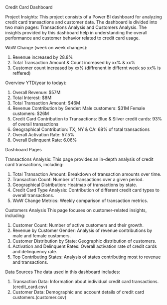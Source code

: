 Credit Card Dashboard

Project Insights:
This project consists of a Power BI dashboard for analyzing credit card transactions and customer data. The dashboard is divided into two main pages: Transactions Analysis and Customers Analysis. The insights provided by this dashboard help in understanding the overall performance and customer behavior related to credit card usage.

WoW Change (week on week changes):
1. Revenue increased by 28.8%
2. Total Transaction Amount & Count increased by xx% & xx%
3. Customer count increased by xx%  (diffrenent in differnt week so xx% is reffered)

Overview YTD(year to today):
1. Overall Revenue: $57M
2. Total Interest: $8M
3. Total Transaction Amount: $46M
4. Revenue Contribution by Gender:
       Male customers: $31M
       Female customers: $26M
5. Credit Card Contribution to Transactions:
       Blue & Silver credit cards: 93% of overall transactions
6. Geographical Contribution:
       TX, NY & CA: 68% of total transactions
7. Overall Activation Rate: 57.5%
8. Overall Delinquent Rate: 6.06%

Dashboard Pages

Transactions Analysis:
This page provides an in-depth analysis of credit card transactions, including:

1. Total Transaction Amount: Breakdown of transaction amounts over time.
2. Transaction Count: Number of transactions over a given period.
3. Geographical Distribution: Heatmap of transactions by state.
4. Credit Card Type Analysis: Contribution of different credit card types to overall transactions.
5. WoW Change Metrics: Weekly comparison of transaction metrics.
   
Customers Analysis
This page focuses on customer-related insights, including:

1. Customer Count: Number of active customers and their growth.
2. Revenue by Customer Gender: Analysis of revenue contributions by male and female customers.
3. Customer Distribution by State: Geographic distribution of customers.
4. Activation and Delinquent Rates: Overall activation rate of credit cards and delinquency rate.
5. Top Contributing States: Analysis of states contributing most to revenue and transactions.

Data Sources
The data used in this dashboard includes:

1. Transaction Data: Information about individual credit card transactions.(credit_card.csv)
2. Customer Data: Demographic and account details of credit card customers.(customer.csv)

